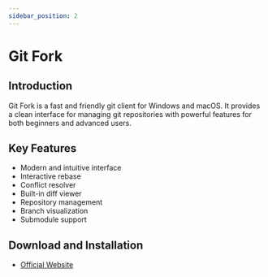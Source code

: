 ```yaml
---
sidebar_position: 2
---
```


# Git Fork

## Introduction

Git Fork is a fast and friendly git client for Windows and macOS. It provides a clean interface for managing git repositories with powerful features for both beginners and advanced users.

## Key Features

- Modern and intuitive interface
- Interactive rebase
- Conflict resolver
- Built-in diff viewer
- Repository management
- Branch visualization
- Submodule support

## Download and Installation

- [Official Website](https://git-fork.com/)
